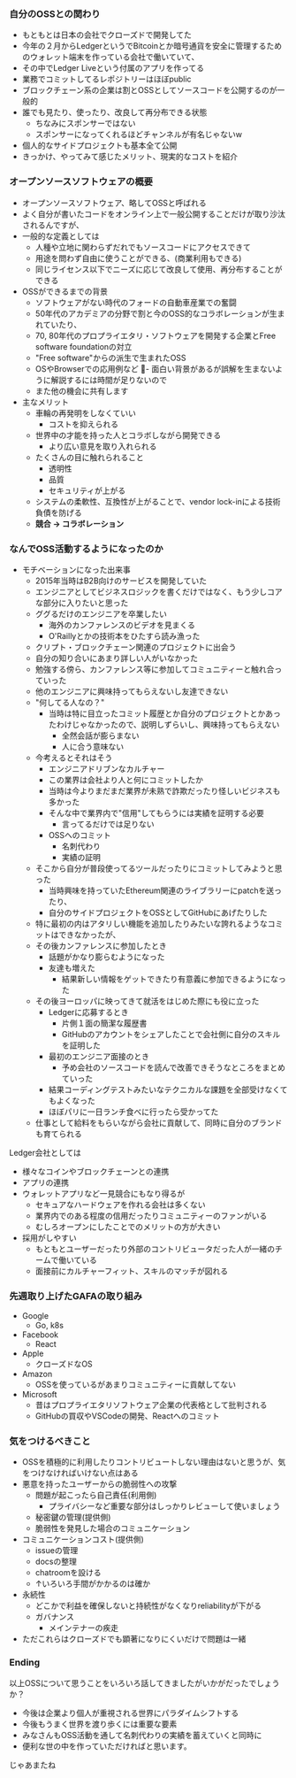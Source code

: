 ### 自分のOSSとの関わり
  - もともとは日本の会社でクローズドで開発してた
  - 今年の２月からLedgerというでBitcoinとか暗号通貨を安全に管理するためのウォレット端末を作っている会社で働いていて、
  - その中でLedger Liveという付属のアプリを作ってる
  - 業務でコミットしてるレポジトリーはほぼpublic
  - ブロックチェーン系の企業は割とOSSとしてソースコードを公開するのが一般的
  - 誰でも見たり、使ったり、改良して再分布できる状態
    - ちなみにスポンサーではない
    - スポンサーになってくれるほどチャンネルが有名じゃないw
  - 個人的なサイドプロジェクトも基本全て公開
  - きっかけ、やってみて感じたメリット、現実的なコストを紹介

### オープンソースソフトウェアの概要
- オープンソースソフトウェア、略してOSSと呼ばれる
- よく自分が書いたコードをオンライン上で一般公開することだけが取り沙汰されるんですが、
- 一般的な定義としては
  - 人種や立地に関わらずだれでもソースコードにアクセスできて
  - 用途を問わず自由に使うことができる、(商業利用もできる)
  - 同じライセンス以下でニーズに応じて改良して使用、再分布することができる
- OSSができるまでの背景
  - ソフトウェアがない時代のフォードの自動車産業での奮闘
  - 50年代のアカデミアの分野で割と今のOSS的なコラボレーションが生まれていたり、
  - 70, 80年代のプロプライエタリ・ソフトウェアを開発する企業とFree software foundationの対立
  - "Free software"からの派生で生まれたOSS
  - OSやBrowserでの応用例など
  - 面白い背景があるが誤解を生まないように解説するには時間が足りないので
  - また他の機会に共有します
- 主なメリット
  - 車輪の再発明をしなくていい
    - コストを抑えられる
  - 世界中の才能を持った人とコラボしながら開発できる
    - より広い意見を取り入れられる
  - たくさんの目に触れられること
    - 透明性
    - 品質
    - セキュリティが上がる
  - システムの柔軟性、互換性が上がることで、vendor lock-inによる技術負債を防げる
  - **競合 -> コラボレーション**

### なんでOSS活動するようになったのか
- モチベーションになった出来事
  - 2015年当時はB2B向けのサービスを開発していた
  - エンジニアとしてビジネスロジックを書くだけではなく、もう少しコアな部分に入りたいと思った
  - ググるだけのエンジニアを卒業したい
    - 海外のカンファレンスのビデオを見まくる
    - O'Raillyとかの技術本をひたすら読み漁った
  - クリプト・ブロックチェーン関連のプロジェクトに出会う
  - 自分の知り合いにあまり詳しい人がいなかった
  - 勉強する傍ら、カンファレンス等に参加してコミュニティーと触れ合っていった
  - 他のエンジニアに興味持ってもらえないし友達できない
  - "何してる人なの？"
    - 当時は特に目立ったコミット履歴とか自分のプロジェクトとかあったわけじゃなかったので、説明しずらいし、興味持ってもらえない
      - 全然会話が膨らまない
      - 人に合う意味ない
  - 今考えるとそれはそう
    - エンジニアドリブンなカルチャー
    - この業界は会社より人と何にコミットしたか
    - 当時は今よりまだまだ業界が未熟で詐欺だったり怪しいビジネスも多かった
    - そんな中で業界内で"信用"してもらうには実績を証明する必要
      - 言ってるだけでは足りない
    - OSSへのコミット
      - 名刺代わり
      - 実績の証明
  - そこから自分が普段使ってるツールだったりにコミットしてみようと思った
    - 当時興味を持っていたEthereum関連のライブラリーにpatchを送ったり、
    - 自分のサイドプロジェクトをOSSとしてGitHubにあげたりした
  - 特に最初の内はアタリしい機能を追加したりみたいな誇れるようなコミットはできなかったが、
  - その後カンファレンスに参加したとき
    - 話題がかなり膨らむようになった
    - 友達も増えた
      - 結果新しい情報をゲットできたり有意義に参加できるようになった
  - その後ヨーロッパに映ってきて就活をはじめた際にも役に立った
    - Ledgerに応募するとき
      - 片側１面の簡潔な履歴書
      - GitHubのアカウントをシェアしたことで会社側に自分のスキルを証明した
    - 最初のエンジニア面接のとき
      - 予め会社のソースコードを読んで改善できそうなところをまとめていった
    - 結果コーディングテストみたいなテクニカルな課題を全部受けなくてもよくなった
    - ほぼパリに一日ランチ食べに行ったら受かってた
  - 仕事として給料をもらいながら会社に貢献して、同時に自分のブランドも育てられる

Ledger会社としては
- 様々なコインやブロックチェーンとの連携
- アプリの連携
- ウォレットアプリなど一見競合にもなり得るが
  - セキュアなハードウェアを作れる会社は多くない
  - 業界内でのある程度の信用だったりコミュニティーのファンがいる
  - むしろオープンにしたことでのメリットの方が大きい
- 採用がしやすい
  - もともとユーザーだったり外部のコントリビュータだった人が一緒のチームで働いている
  - 面接前にカルチャーフィット、スキルのマッチが図れる

### 先週取り上げたGAFAの取り組み

- Google
  - Go, k8s
- Facebook
  - React
- Apple
  - クローズドなOS
- Amazon
  - OSSを使っているがあまりコミュニティーに貢献してない
- Microsoft
  - 昔はプロプライエタリソフトウェア企業の代表格として批判される
  - GitHubの買収やVSCodeの開発、Reactへのコミット

### 気をつけるべきこと
- OSSを積極的に利用したりコントリビュートしない理由はないと思うが、気をつけなければいけない点はある
- 悪意を持ったユーザーからの脆弱性への攻撃
  - 問題が起こったら自己責任(利用側)
    - プライバシーなど重要な部分はしっかりレビューして使いましょう
  - 秘密鍵の管理(提供側)
  - 脆弱性を発見した場合のコミュニケーション
- コミュニケーションコスト(提供側)
  - issueの管理
  - docsの整理
  - chatroomを設ける
  - ↑いろいろ手間がかかるのは確か
- 永続性
  - どこかで利益を確保しないと持続性がなくなりreliabilityが下がる
  - ガバナンス
    - メインテナーの疾走
- ただこれらはクローズドでも顕著になりにくいだけで問題は一緒

### Ending

以上OSSについて思うことをいろいろ話してきましたがいかがだったでしょうか？
- 今後は企業より個人が重視される世界にパラダイムシフトする
- 今後もうまく世界を渡り歩くには重要な要素
- みなさんもOSS活動を通して名刺代わりの実績を蓄えていくと同時に
- 便利な世の中を作っていただければと思います。

じゃあまたね

